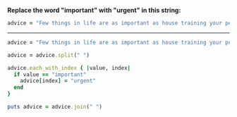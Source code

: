 **Replace the word "important" with "urgent" in this string:**
```ruby
advice = "Few things in life are as important as house training your pet dinosaur."
```
***
```ruby
advice = "Few things in life are as important as house training your pet dinosaur."

advice = advice.split(" ")

advice.each_with_index { |value, index|
  if value == "important"
    advice[index] = "urgent"
  end
}

puts advice = advice.join(" ")
```
